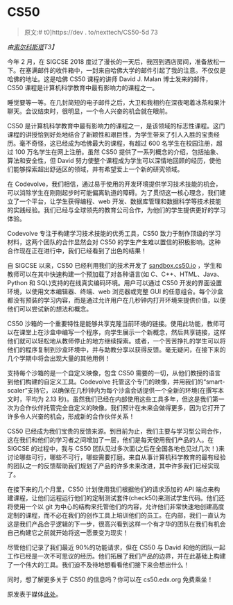 # CS50

> 原文:# t0]https://dev . to/nexttech/CS50-5d 73

*由[索尔科斯塔](https://twitter.com/SaulDCosta)T3】*

今年 2 月，在 SIGCSE 2018 度过了漫长的一天后，我回到酒店房间，准备放松一下。在塞满邮件的收件箱中，一封来自哈佛大学的邮件引起了我的注意。不仅仅是哈佛的地址。这是哈佛 CS50 课程的讲师 David J. Malan 博士发来的邮件，CS50 课程是计算机科学教育中最有影响力的课程之一。

睡觉要等一等。在几封简短的电子邮件之后，大卫和我相约在深夜喝着冰茶和果汁聊天。会议结束时，很明显，一个令人兴奋的机会就在眼前。

CS50 是计算机科学教育中最有影响力的课程之一，是该领域的标志性课程。这门课程的讲授恰到好处地结合了新颖性和艰巨性，为学生带来了引人入胜的宝贵经历。毫不奇怪，这已经成为哈佛最大的课程，有超过 600 名学生在校园注册，超过 100 万名学生在网上注册。虽然 CS50 提供了一系列概念的介绍，包括抽象、算法和安全性，但 David 努力使整个课程成为学生可以深情地回顾的经历，使他们能够探索超出舒适区的领域，并有希望爱上一个新的研究领域。

在 Codevolve，我们相信，通过易于使用的开发环境提供学习技术技能的机会，可以消除学生在刚刚起步时可能偏离轨道的障碍。为了贯彻这一核心理念，我们建立了一个平台，让学生获得编程、web 开发、数据库管理和数据科学等技术技能的实践经验。我们已经与全球领先的教育公司合作，为他们的学生提供更好的学习体验。

Codevolve 专注于构建学习技术技能的优秀工具，CS50 致力于制作顶级的学习材料，这两个团队的合作显然会对 CS50 的学生产生难以置信的积极影响。这种合作现在正在进行中，我们已经看到了出色的结果！

自 SIGCSE 以来，CS50 已经利用我们的技术开发了 [sandbox.cs50.io](https://sandbox.cs50.io) ，学生和教师可以在其中快速构建一个预加载了对各种语言(如 C、C++、HTML、Java、Python 和 SQL)支持的在线真实编码环境。用户可以通过 CS50 开发的界面设置环境，以使用文本编辑器、终端、web 浏览器或完整 GUI 的任意组合。每个沙盒都没有预装的学习内容，而是通过允许用户在几秒钟内打开环境来提供价值，以便他们可以尝试新的想法和概念。

CS50 沙箱的一个重要特性是能够共享克隆当前环境的链接。使用此功能，教师可以在课堂上在沙盒中编写一个程序，向学生展示一个新概念，然后共享链接，这样他们就可以轻松地从教师停止的地方继续探索。或者，一个苦苦挣扎的学生可以将他们的程序复制到沙盒环境中，并与助教分享以获得反馈。毫无疑问，在接下来的几个学期中将会出现大量的其他用例！

支持每个沙箱的是一个自定义映像，包含 CS50 需要的一切，从他们教授的语言到他们构建的自定义工具。Codevolve 托管这个专门的映像，并用我们的“smart-scaler”支持它，以确保在几秒钟内为每个沙盒会话提供一个全新的环境(在撰写本文时，平均为 2.13 秒)。虽然我们已经在内部使用这些工具多年，但这是我们第一次为合作伙伴托管完全自定义的映像。我们预计在未来会做得更多，因为它打开了许多令人兴奋的机会，形成新的合作伙伴关系！

CS50 已经成为我们宝贵的反馈来源。到目前为止，我们主要与学习型公司合作，这在我们和他们的学习者之间增加了一层，他们是每天使用我们产品的人。在 SIGCSE 的过程中，我与 CS50 团队见过多次面(之后在全国各地也见过几次！)来讨论哪些可行，哪些不可行，哪些需要打磨。来自从事计算机科学教育的最有经验的团队之一的反馈帮助我们规划了产品的许多未来改进，其中许多我们已经实现了。

在接下来的几个月里，CS50 计划使用我们根据他们的请求添加的 API 端点来构建课程，让他们远程运行他们的定制测试套件(check50)来测试学生代码。他们还将使用一个以 git 为中心的结构来托管他们的内容，允许他们非常快速地创建高度定制的课程，而不必在我们的创作工具上培训他们的员工。在内部，我们一直认为这是我们产品合乎逻辑的下一步，很高兴看到这样一个有才华的团队在我们有机会自己构建它之前就开始将这一愿景变为现实！

尽管他们记录了我们最近 90%的功能请求，但在 CS50 与 David 和他的团队一起工作已经是一次不可思议的经历。他们拓展了我们产品的边界，并在此基础上构建了一个伟大的工具。我们迫不及待地想看看他们接下来会想出什么！

同时，想了解更多关于 CS50 的信息吗？你可以在 cs50.edx.org 免费乘坐！

原发表于媒体[此处](https://medium.com/nextdotxyz/cs50-690dc87b213a)。